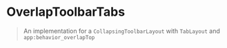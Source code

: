 # OverlapToolbarTabs
> An implementation for a `CollapsingToolbarLayout` with `TabLayout` and `app:behavior_overlapTop`
